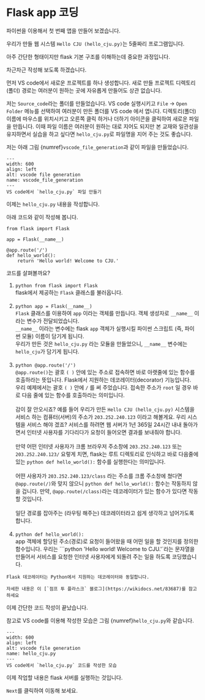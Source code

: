 # Flask app 코딩

파이썬을 이용해서 첫 번째 앱을 만들어 보겠습니다.

우리가 만들 웹 시스템 `Hello CJU (hello_cju.py)`는 5줄짜리 프로그램입니다. 

아주 간단한 형태이지만 flask 기본 구조를 이해하는데 중요한 과정입니다.

차근차근 작성해 보도록 하겠습니다.

먼저 VS code에서 새로운 프로젝트를 하나 생성합니다.
새로 만들 프로젝트 디렉토리(폴더) 경로는 여러분이 원하는 곳에 자유롭게 만들어도 상관 없습니다.

저는 `Source_code`라는 폴더를 만들었습니다.
VS code 실행시키고 `File` $\to$ `Open Folder` 메뉴를 선택하여 여러분이 만든 폴더를 VS code 에서 엽니다.
디렉토리(폴더) 이름에 마우스를 위치시키고 오른쪽 클릭 하거나 더하기 아이콘을 클릭하여 새로운 파일을 만듭니다.
이때 파일 이름은 여러분이 원하는 대로 지어도 되지만 
본 교재와 일관성을 유지하면서 실습을 하고 싶다면 `hello_cju.py`로 파일명을 지어 주는 것도 좋습니다.

저는 아래 그림 {numref}`vscode_file_generation`과 같이 파일을 만들었습니다.

```{figure} ../imgs/section01_hello_flask/sec01_01_vscode_file_create.png
---
width: 600
align: left
alt: vscode file generation
name: vscode_file_generation
---
VS code에서 `hello_cju.py` 파일 만들기
```

이제는 `hello_cju.py` 내용을 작성합니다.

아래 코드와 같이 작성해 봅니다.

```{code} python
from flask import Flask

app = Flask(__name__)

@app.route('/')
def hello_world():
    return 'Hello world! Welcome to CJU.'
```

코드를 살펴볼까요?

1. ```python from flask import Flask```</br>flask에서 제공하는 `Flask` 클래스를 불러옵니다.</br></br>
2. ```python app = Flask(__name__)```</br>`Flask` 클래스를 이용하여 `app` 이라는 객체를 만듭니다. 객체 생성자로 `__name__` 이라는 변수가 전달되었습니다. </br>`__name__` 이라는 변수에는 flask `app` 객체가 실행시킬 파이썬 스크립트 (즉, 파이썬 모듈) 이름이 담기게 됩니다. </br>우리가 만든 것은 `hello_cju.py` 라는 모듈을 만들었으니, `__name__` 변수에는 `hello_cju`가 담기게 됩니다.</br></br>
3. ```python @app.route('/')```</br>`@app.route()`는 괄호 `( )` 안에 있는 주소로 접속하면 바로 아랫줄에 있는 함수를 호출하라는 뜻입니다. Flask에서 지원하는 데코레이터(decorator) 기능입니다. </br>우리 예제에서는 괄호 `( )` 안에 `/` 를 써 주었습니다. 접속한 주소가 `root` 일 경우 바로 다음 줄에 있는 함수를 호출하라는 의미입니다. </br></br>감이 잘 안오시죠? 예를 들어 우리가 만든  `Hello CJU (hello_cju.py)` 시스템을 서비스 하는 컴퓨터(서버)의 주소가 `203.252.240.123` 이라고 해볼게요. 우리 시스템을 서비스 해야 겠죠? 서비스를 하려면 웹 서버가 1년 365일 24시간 내내 돌아가면서 인터넷 사용자를 기다리다가 요청이 들어오면 결과를 보내줘야 합니다. </br></br>만약 어떤 인터넷 사용자가 크롬 브라우저 주소창에 `203.252.240.123` 또는 `203.252.240.123/` 요렇게 치면, flask는 루트 디렉토리로 인식하고 바로 다음줄에 있는 ```python def hello_world():``` 함수를 실행한다는 의미입니다. </br></br>어떤 사용자가 `203.252.240.123/class` 라는 주소를 크롬 주소창에 쳤다면 `@app.route(/)`와 맞지 않으니 ```python def hello_world():``` 함수는 작동하지 않을 겁니다. 만약,  `@app.route(/class)`라는 데코레이터가 있는 함수가 있다면 작동할 것입니다. </br></br>일단 경로를 잡아주는 (라우팅 해주는) 데코레이터라고 쉽게 생각하고 넘어가도록 합니다.</br></br>
4. ```python def hello_world():```</br>app 객체에 할당된 주소(경로)로 요청이 들어왔을 때 어떤 일을 할 것인지를 정의한 함수입니다. 우리는 ```python 'Hello world! Welcome to CJU.'`라는 문자열을 만들어서 서비스를 요청한 인터넷 사용자에게 되돌려 주는 일을 하도록 코딩했습니다.

```{admonition} Flask 데코레이터
Flask 데코레이터는 Python에서 지원하는 데코레이터와 동일합니다.

자세한 내용은 이 [`점프 투 플라스크` 블로그](https://wikidocs.net/83687)를 참고하세요
```

이제 간단한 코드 작성이 끝났습니다.

참고로 VS code를 이용해 작성한 모습은 그림 {numref}`hello_cju.py`와 같습니다.


```{figure} ../imgs/section01_hello_flask/sec01_02_vscode_hello_cju.py.png
---
width: 600
align: left
alt: vscode file generation
name: hello_cju.py
---
VS code에서 `hello_cju.py` 코드를 작성한 모습
```

이제 작업할 내용은 flask 서버를 실행하는 것입니다.

`Next`를 클릭하여 이동해 보세요.